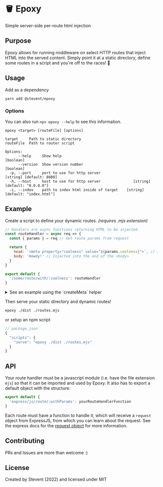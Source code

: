 # 🪣 Epoxy

Simple server-side per-route html injection

## Purpose

Epoxy allows for running middleware on select HTTP routes that inject HTML into the served content.
Simply point it at a static directory, define some routes in a script and you're off to the races! :horse:

## Usage

Add as a dependency

```bash
yarn add @stevent/epoxy
```

### Options

You can also run `npx epoxy --help` to see this information.

```
epoxy <target> [routeFile] [options]

target     Path to static directory
routeFile  Path to router script

Options:
      --help     Show help                                                     [boolean]
      --version  Show version number                                           [boolean]
  -p, --port     port to use for http server                    [string] [default: 8080]
  -h, --host     host to use for http server               [string] [default: "0.0.0.0"]
  -i, --index    path to index html inside of target    [string] [default: "index.html"]
```

## Example

Create a script to define your dynamic routes. *(requires .mjs extension)*

```js
// Handlers are async functions returning HTML to be injected
const routeHandler = async req => {
  const { params } = req // Get route params from request

  return {
    head: `<meta property="coolness" value="${params.coolness}">`, // Injected into the end of the <head>
    body: 'Howdy!' // Injected into the end of the <body>
  }
}

export default {
  '/some/route/with/:coolness': routeHandler
}
```

<details>
  <summary>See an example using the `createMeta` helper</summary>

  > ### `createMeta` Helper
  >
  > Epoxy comes with a helper that allows you to easily create meta tags from an object.
  >
  > ```js
  > import { createMeta } from 'epoxy/helpers'
  >
  > const routeHandler = async ({ params }) => {
  >   // Create a string of meta tags from the object passed in
  >   const metaTags = createMeta({
  >     coolness: params.coolness,
  >     description: 'A pretty cool page',
  >   })
  >
  >   return { head: metaTags }
  > }
  >
  > export default {
  >   '/route/:coolness': routeHandler
  > }
  > ```
  >
  > For more information about the helpers available in Epoxy, see the [readme](./helpers/README.md).
</details>

Then serve your static directory and dynamic routes!

```bash
epoxy ./dist ./routes.mjs
```

or setup an npm script

```js
// package.json
{
  "scripts": {
    "serve": "epoxy ./dist ./routes.mjs"
  }
}
```

## API

Your route handler must be a javascript module (i.e. have the file extension `mjs`) so that it can be imported and used by Epoxy. It also has to export a default object with the structure:

```js
export default {
  'express/js/route/:withParams': yourRouteHandlerFunction
}
```

Each route must have a function to handle it, which will receive a `request` object from ExpressJS, from which you can learn about the request. See the express docs for the [request object](https://expressjs.com/en/api.html#req) for more information.

## Contributing

PRs and Issues are more than welcome :)

## License

Created by Stevent (2022) and licensed under MIT
